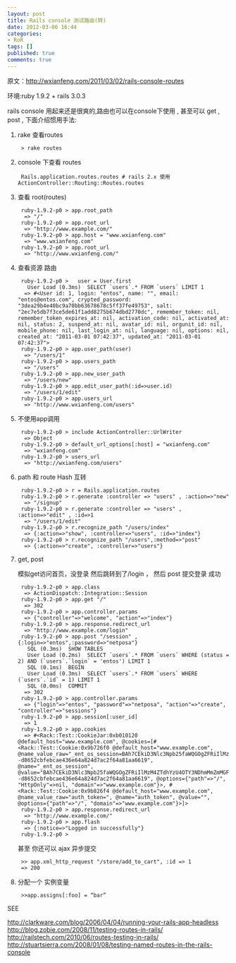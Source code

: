```yaml
---
layout: post
title: Rails console 测试路由(转)
date: 2012-03-06 16:44
categories:
- RoR
tags: []
published: true
comments: true
---
```

原文：<http://wxianfeng.com/2011/03/02/rails-console-routes>

环境:ruby 1.9.2 + rails 3.0.3

rails console 用起来还是很爽的,路由也可以在console下使用 , 甚至可以 get , post , 下面介绍惯用手法:

1. rake 查看routes

        > rake routes

2. console 下查看 routes

        Rails.application.routes.routes # rails 2.x 使用 ActionController::Routing::Routes.routes

3. 查看 root(routes)

        ruby-1.9.2-p0 > app.root_path
         => "/"
        ruby-1.9.2-p0 > app.root_url
         => "http://www.example.com/"
        ruby-1.9.2-p0 > app.host = "www.wxianfeng.com"
         => "www.wxianfeng.com"
        ruby-1.9.2-p0 > app.root_url
         => "http://www.wxianfeng.com/"

4. 查看资源 路由

        ruby-1.9.2-p0 >   user = User.first
          User Load (0.3ms)  SELECT `users`.* FROM `users` LIMIT 1
         => #<User id: 1, login: "entos", name: "", email: "entos@entos.com", crypted_password: "3dea29b4e40bc9a70bb63678678c5ff37fe49753", salt: "2ec7e5db7f3ce5de61f1add8275b674dbd2770dc", remember_token: nil, remember_token_expires_at: nil, activation_code: nil, activated_at: nil, status: 2, suspend_at: nil, avatar_id: nil, orgunit_id: nil, mobile_phone: nil, last_login_at: nil, language: nil, options: nil, created_at: "2011-03-01 07:42:37", updated_at: "2011-03-01 07:42:37">
        ruby-1.9.2-p0 > app.user_path(user)
         => "/users/1"
        ruby-1.9.2-p0 > app.users_path
         => "/users"
        ruby-1.9.2-p0 > app.new_user_path
         => "/users/new"
        ruby-1.9.2-p0 > app.edit_user_path(:id=>user.id)
         => "/users/1/edit"
        ruby-1.9.2-p0 > app.users_url
         => "http://www.wxianfeng.com/users"

5. 不使用app调用

        ruby-1.9.2-p0 > include ActionController::UrlWriter
         => Object
        ruby-1.9.2-p0 > default_url_options[:host] = "wxianfeng.com"
         => "wxianfeng.com"
        ruby-1.9.2-p0 > users_url
         => "http://wxianfeng.com/users"

6. path 和 route Hash 互转

        ruby-1.9.2-p0 > r = Rails.application.routes
        ruby-1.9.2-p0 > r.generate :controller => "users" , :action=>"new"
         => "/signup"
        ruby-1.9.2-p0 > r.generate :controller => "users" , :action=>"edit" , :id=>1
         => "/users/1/edit"
        ruby-1.9.2-p0 > r.recognize_path "/users/index"
         => {:action=>"show", :controller=>"users", :id=>"index"}
        ruby-1.9.2-p0 > r.recognize_path "/users",:method=>"post"
         => {:action=>"create", :controller=>"users"}

7. get, post

    模拟get访问首页，没登录 然后跳转到了/login ， 然后 post 提交登录 成功

        ruby-1.9.2-p0 > app.class
         => ActionDispatch::Integration::Session
        ruby-1.9.2-p0 > app.get "/"
         => 302
        ruby-1.9.2-p0 > app.controller.params
         => {"controller"=>"welcome", "action"=>"index"}
        ruby-1.9.2-p0 > app.response.redirect_url
         => "http://www.example.com/login"
        ruby-1.9.2-p0 > app.post "/session" , {:login=>"entos",:password=>"netposa"}
          SQL (0.3ms)  SHOW TABLES
          User Load (0.2ms)  SELECT `users`.* FROM `users` WHERE (status = 2) AND (`users`.`login` = 'entos') LIMIT 1
          SQL (0.1ms)  BEGIN
          User Load (0.3ms)  SELECT `users`.* FROM `users` WHERE (`users`.`id` = 1) LIMIT 1
          SQL (0.0ms)  COMMIT
         => 302
        ruby-1.9.2-p0 > app.controller.params
         => {"login"=>"entos", "password"=>"netposa", "action"=>"create", "controller"=>"sessions"}
        ruby-1.9.2-p0 > app.session[:user_id]
         => 1
        ruby-1.9.2-p0 > app.cookies
         => #<Rack::Test::CookieJar:0xb010120 @default_host="www.example.com", @cookies=[#<Rack::Test::Cookie:0x9b726f0 @default_host="www.example.com", @name_value_raw="_ent_os_session=BAh7CEkiD3Nlc3Npb25faWQGOgZFRiIlMzM4ZTdhYzU4OTY3NDhmMmZmMGFhNDkyYTExZWVmOThJIgx1c2VyX2lkBjsARmkGSSIKZmxhc2gGOwBGSUM6JUFjdGlvbkRpc3BhdGNoOjpGbGFzaDo6Rmxhc2hIYXNoewY6C25vdGljZUkiG0xvZ2dlZCBpbiBzdWNjZXNzZnVsbHkGOwBUBjoKQHVzZWRvOghTZXQGOgpAaGFzaHsA--d8652cbfebcae436e64a824d7ac2f64a81aa6619", @name="_ent_os_session", @value="BAh7CEkiD3Nlc3Npb25faWQGOgZFRiIlMzM4ZTdhYzU4OTY3NDhmMmZmMGFhNDkyYTExZWVmOThJIgx1c2VyX2lkBjsARmkGSSIKZmxhc2gGOwBGSUM6JUFjdGlvbkRpc3BhdGNoOjpGbGFzaDo6Rmxhc2hIYXNoewY6C25vdGljZUkiG0xvZ2dlZCBpbiBzdWNjZXNzZnVsbHkGOwBUBjoKQHVzZWRvOghTZXQGOgpAaGFzaHsA--d8652cbfebcae436e64a824d7ac2f64a81aa6619", @options={"path"=>"/", "HttpOnly"=>nil, "domain"=>"www.example.com"}>, #<Rack::Test::Cookie:0x9b826f4 @default_host="www.example.com", @name_value_raw="auth_token=", @name="auth_token", @value="", @options={"path"=>"/", "domain"=>"www.example.com"}>]>
        ruby-1.9.2-p0 > app.response.redirect_url
         => "http://www.example.com/"
        ruby-1.9.2-p0 > app.flash
         => {:notice=>"Logged in successfully"}
        ruby-1.9.2-p0 >

    甚至 你还可以 ajax 异步提交

        >> app.xml_http_request "/store/add_to_cart", :id => 1
        => 200

8. 分配一个 实例变量

        >>app.assigns[:foo] = “bar”

SEE

<http://clarkware.com/blog/2006/04/04/running-your-rails-app-headless>  
<http://blog.zobie.com/2008/11/testing-routes-in-rails/>  
<http://railstech.com/2010/06/routes-testing-in-rails/>  
<http://stuartsierra.com/2008/01/08/testing-named-routes-in-the-rails-console>
